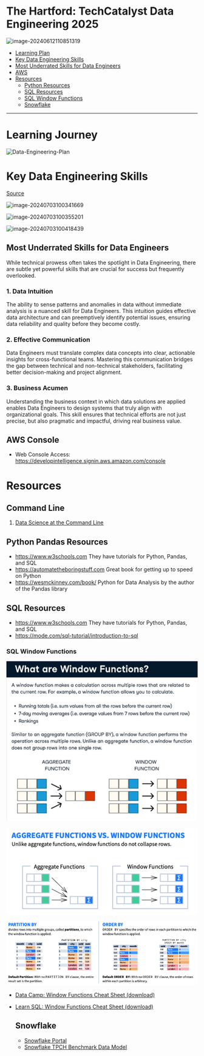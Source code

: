 # The Hartford: TechCatalyst Data Engineering 2025



![image-20240612110851319](images/image-20240612110851319.png)

* [Learning Plan](#learning-journey)
* [Key Data Engineering Skills](#key-data-engineering-skills)
* [Most Underrated Skills for Data Engineers](#Most-Underrated-Skills-for-Data-Engineers)
* [AWS](#aws-console)
* [Resources](#resources)
  * [Python Resources](#python-pandas-resources)
  * [SQL Resources](#sql-resources)
  * [SQL Window Functions](#sql-window-functions)
  * [Snowflake](#snowflake)

---

# Learning Journey

![Data-Engineering-Plan](images/Data-Engineering-Plan.png)



# Key Data Engineering Skills

[Source](https://www.tealhq.com/skills/data-engineer)

![image-20240703100341669](images/image-20240703100341669.png)

![image-20240703100355201](images/image-20240703100355201.png)

![image-20240703100418439](images/image-20240703100418439.png)

## Most Underrated Skills for Data Engineers

While technical prowess often takes the spotlight in Data Engineering, there are subtle yet powerful skills that are crucial for success but frequently overlooked.

### 1. Data Intuition

The ability to sense patterns and anomalies in data without immediate analysis is a nuanced skill for Data Engineers. This intuition guides effective data architecture and can preemptively identify potential issues, ensuring data reliability and quality before they become costly.

### 2. Effective Communication

Data Engineers must translate complex data concepts into clear, actionable insights for cross-functional teams. Mastering this communication bridges the gap between technical and non-technical stakeholders, facilitating better decision-making and project alignment.

### 3. Business Acumen

Understanding the business context in which data solutions are applied enables Data Engineers to design systems that truly align with organizational goals. This skill ensures that technical efforts are not just precise, but also pragmatic and impactful, driving real business value.

## AWS Console

* Web Console Access: https://developintelligence.signin.aws.amazon.com/console

# Resources

## Command Line

1. [Data Science at the Command Line](https://jeroenjanssens.com/dsatcl/)

## Python Pandas Resources

* https://www.w3schools.com They have tutorials for Python, Pandas, and SQL
* https://automatetheboringstuff.com Great book for getting up to speed on Python
* https://wesmckinney.com/book/ Python for Data Analysis by the author of the Pandas library 

## SQL Resources

* https://www.w3schools.com They have tutorials for Python, Pandas, and SQL
* https://mode.com/sql-tutorial/introduction-to-sql 

### SQL Window Functions

![image-20240705140658935](images/image-20240705140658935.png)

![image-20240705140852908](images/image-20240705140852908.png)

![image-20240705140901281](images/image-20240705140901281.png)



* [Data Camp: Window Functions Cheat Sheet (download)](https://images.datacamp.com/image/upload/v1713890725/Marketing/Blog/SQL_Window_Functions_1_1.pdf)

* [Learn SQL: Window Functions Cheat Sheet (download)](https://learnsql.com/blog/sql-window-functions-cheat-sheet/Window_Functions_Cheat_Sheet.pdf)

  ## Snowflake

  * [Snowflake Portal](https://wpa36811.snowflakecomputing.com/)
  * [Snowflake TPCH Benchmark Data Model](https://docs.snowflake.com/en/user-guide/sample-data-tpch)

  
